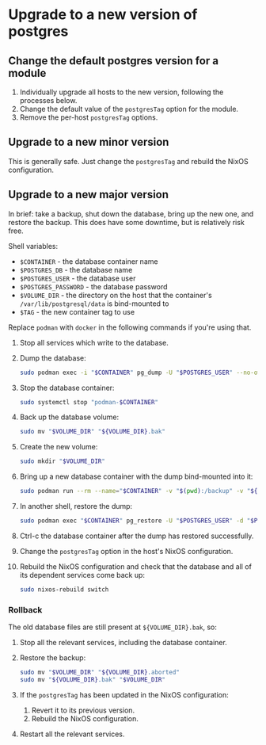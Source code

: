Upgrade to a new version of postgres
====================================


Change the default postgres version for a module
------------------------------------------------

1. Individually upgrade all hosts to the new version, following the processes below.
2. Change the default value of the `postgresTag` option for the module.
3. Remove the per-host `postgresTag` options.


Upgrade to a new minor version
------------------------------

This is generally safe.  Just change the `postgresTag` and rebuild the NixOS
configuration.


Upgrade to a new major version
------------------------------

In brief: take a backup, shut down the database, bring up the new one, and
restore the backup.  This does have some downtime, but is relatively risk free.

Shell variables:

- `$CONTAINER` - the database container name
- `$POSTGRES_DB` - the database name
- `$POSTGRES_USER` - the database user
- `$POSTGRES_PASSWORD` - the database password
- `$VOLUME_DIR` - the directory on the host that the container's `/var/lib/postgresql/data` is bind-mounted to
- `$TAG` - the new container tag to use

Replace `podman` with `docker` in the following commands if you're using that.

1. Stop all services which write to the database.

2. Dump the database:

    ```bash
    sudo podman exec -i "$CONTAINER" pg_dump -U "$POSTGRES_USER" --no-owner -Fc "$POSTGRES_DB" > "${CONTAINER}.dump"
    ```

3. Stop the database container:

    ```bash
    sudo systemctl stop "podman-$CONTAINER"
    ```

4. Back up the database volume:

    ```bash
    sudo mv "$VOLUME_DIR" "${VOLUME_DIR}.bak"
    ```

5. Create the new volume:

    ```bash
    sudo mkdir "$VOLUME_DIR"
    ```

6. Bring up a new database container with the dump bind-mounted into it:

    ```bash
    sudo podman run --rm --name="$CONTAINER" -v "$(pwd):/backup" -v "${VOLUME_DIR}:/var/lib/postgresql/data" -e "POSTGRES_DB=${POSTGRES_DB}" -e "POSTGRES_USER=${POSTGRES_USER}" -e "POSTGRES_PASSWORD=${POSTGRES_PASSWORD}" --shm-size=1g "postgres:${TAG}"
    ```

7. In another shell, restore the dump:

    ```bash
    sudo podman exec "$CONTAINER" pg_restore -U "$POSTGRES_USER" -d "$POSTGRES_DB" -Fc -j4 --clean "/backup/${CONTAINER}.dump"
    ```

8. Ctrl-c the database container after the dump has restored successfully.

9. Change the `postgresTag` option in the host's NixOS configuration.

10. Rebuild the NixOS configuration and check that the database and all of its dependent services come back up:

    ```bash
    sudo nixos-rebuild switch
    ```

### Rollback

The old database files are still present at `${VOLUME_DIR}.bak`, so:

1. Stop all the relevant services, including the database container.

2. Restore the backup:

    ```bash
    sudo mv "$VOLUME_DIR" "${VOLUME_DIR}.aborted"
    sudo mv "${VOLUME_DIR}.bak" "$VOLUME_DIR"
    ```

3. If the `postgresTag` has been updated in the NixOS configuration:

    1. Revert it to its previous version.
    2. Rebuild the NixOS configuration.

4. Restart all the relevant services.
